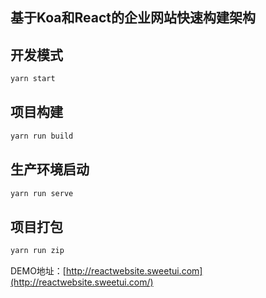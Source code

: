 ## 基于Koa和React的企业网站快速构建架构


## 开发模式
```bash
yarn start
```

## 项目构建
```bash
yarn run build
```

## 生产环境启动
```bash
yarn run serve
```

## 项目打包
```bash
yarn run zip
```

DEMO地址：[http://reactwebsite.sweetui.com](http://reactwebsite.sweetui.com/)